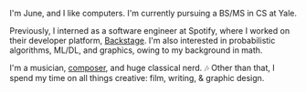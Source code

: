 I'm June, and I like computers. I'm currently pursuing a BS/MS in CS at Yale.

Previously, I interned as a software engineer at Spotify, where I worked on their developer platform, [Backstage](https://backstage.spotify.com). I'm also interested in probabilistic algorithms, ML/DL, and graphics, owing to my background in math.

I'm a musician, [composer](/music), and huge classical nerd. 🎶 Other than that, I spend my time on all things creative: film, writing, & graphic design.
